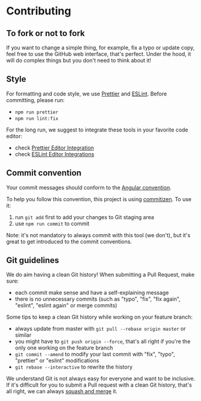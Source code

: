 # Contributing

## To fork or not to fork

If you want to change a simple thing, for example, fix a typo or update copy, feel free to use the GitHub web interface, that's perfect. Under the hood, it will do complex things but you don't need to think about it!

## Style

For formatting and code style, we use [Prettier](https://prettier.io/) and [ESLint](https://eslint.org/). Before committing, please run:

- `npm run prettier`
- `npm run lint:fix`

For the long run, we suggest to integrate these tools in your favorite code editor:
 - check [Prettier Editor Integration](https://prettier.io/docs/en/editors.html)
 - check [ESLint Editor Integrations](https://eslint.org/docs/user-guide/integrations)

## Commit convention

Your commit messages should conform to the [Angular convention](https://github.com/conventional-changelog/conventional-changelog/blob/master/packages/conventional-changelog-angular/README.md).

To help you follow this convention, this project is using [commitizen](https://github.com/commitizen/cz-cli). To use it:

1. run `git add` first to add your changes to Git staging area
2. use `npm run commit` to commit

Note: it's not mandatory to always commit with this tool (we don't), but it's great to get introduced to the commit conventions.

## Git guidelines

We do aim having a clean Git history! When submitting a Pull Request, make sure:
  - each commit make sense and have a self-explaining message
  - there is no unnecessary commits (such as "typo", "fix", "fix again", "eslint", "eslint again" or merge commits)

Some tips to keep a clean Git history while working on your feature branch:
  - always update from master with `git pull --rebase origin master` or similar
  - you might have to `git push origin --force`, that's all right if you're the only one working on the feature branch
  - `git commit --amend` to modify your last commit with "fix", "typo", "prettier" or "eslint" modifications
  - `git rebase --interactive` to rewrite the history
  
We understand Git is not always easy for everyone and want to be inclusive. If it's difficult for you to submit a Pull request with a clean Git history, that's all right, we can always [squash and merge](https://help.github.com/articles/about-pull-request-merges/#squash-and-merge-your-pull-request-commits) it.
